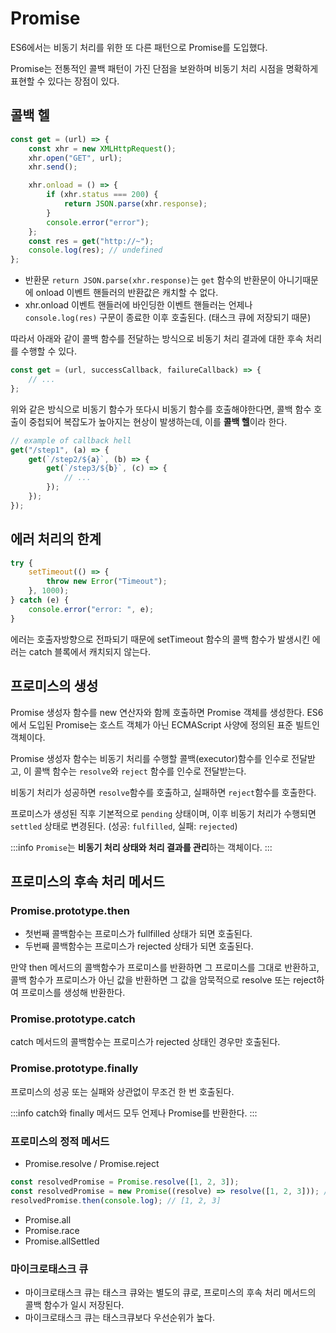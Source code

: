 # Promise

ES6에서는 비동기 처리를 위한 또 다른 패턴으로 Promise를 도입했다.

Promise는 전통적인 콜백 패턴이 가진 단점을 보완하며 비동기 처리 시점을 명확하게 표현할 수 있다는 장점이 있다.

## 콜백 헬

```javascript
const get = (url) => {
	const xhr = new XMLHttpRequest();
	xhr.open("GET", url);
	xhr.send();

	xhr.onload = () => {
		if (xhr.status === 200) {
			return JSON.parse(xhr.response);
		}
		console.error("error");
	};
	const res = get("http://~");
	console.log(res); // undefined
};
```

- 반환문 `return JSON.parse(xhr.response)`는 `get` 함수의 반환문이 아니기때문에 onload 이벤트 핸들러의 반환값은 캐치할 수 없다.
- xhr.onload 이벤트 핸들러에 바인딩한 이벤트 핸들러는 언제나 `console.log(res)` 구문이 종료한 이후 호출된다. (태스크 큐에 저장되기 때문)

따라서 아래와 같이 콜백 함수를 전달하는 방식으로 비동기 처리 결과에 대한 후속 처리를 수행할 수 있다.

```javascript
const get = (url, successCallback, failureCallback) => {
	// ...
};
```

위와 같은 방식으로 비동기 함수가 또다시 비동기 함수를 호출해야한다면, 콜백 함수 호출이 중첩되어 복잡도가 높아지는 현상이 발생하는데, 이를 **콜백 헬**이라 한다.

```javascript
// example of callback hell
get("/step1", (a) => {
	get(`/step2/${a}`, (b) => {
		get(`/step3/${b}`, (c) => {
			// ...
		});
	});
});
```

## 에러 처리의 한계

```javascript
try {
	setTimeout(() => {
		throw new Error("Timeout");
	}, 1000);
} catch (e) {
	console.error("error: ", e);
}
```

에러는 호출자방향으로 전파되기 때문에 setTimeout 함수의 콜백 함수가 발생시킨 에러는 catch 블록에서 캐치되지 않는다.

## 프로미스의 생성

Promise 생성자 함수를 new 연산자와 함께 호출하면 Promise 객체를 생성한다.
ES6에서 도입된 Promise는 호스트 객체가 아닌 ECMAScript 사양에 정의된 표준 빌트인 객체이다.

Promise 생성자 함수는 비동기 처리를 수행할 콜백(executor)함수를 인수로 전달받고, 이 콜백 함수는 `resolve`와 `reject` 함수를 인수로 전달받는다.

비동기 처리가 성공하면 `resolve`함수를 호출하고, 실패하면 `reject`함수를 호출한다.

프로미스가 생성된 직후 기본적으로 `pending` 상태이며, 이후 비동기 처리가 수행되면 `settled` 상태로 변경된다.
(성공: `fulfilled`, 실패: `rejected`)

:::info
`Promise`는 **비동기 처리 상태와 처리 결과를 관리**하는 객체이다.
:::

## 프로미스의 후속 처리 메서드

### Promise.prototype.then

- 첫번째 콜백함수는 프로미스가 fullfilled 상태가 되면 호출된다.
- 두번째 콜백함수는 프로미스가 rejected 상태가 되면 호출된다.

만약 then 메서드의 콜백함수가 프로미스를 반환하면 그 프로미스를 그대로 반환하고, 콜백 함수가 프로미스가 아닌 값을 반환하면 그 값을 암묵적으로 resolve 또는 reject하여 프로미스를 생성해 반환한다.

### Promise.prototype.catch

catch 메서드의 콜백함수는 프로미스가 rejected 상태인 경우만 호출된다.

### Promise.prototype.finally

프로미스의 성공 또는 실패와 상관없이 무조건 한 번 호출된다.

:::info
catch와 finally 메서드 모두 언제나 Promise를 반환한다.
:::

### 프로미스의 정적 메서드

- Promise.resolve / Promise.reject

```javascript
const resolvedPromise = Promise.resolve([1, 2, 3]);
const resolvedPromise = new Promise((resolve) => resolve([1, 2, 3])); // 위와 같음
resolvedPromise.then(console.log); // [1, 2, 3]
```

- Promise.all
- Promise.race
- Promise.allSettled

### 마이크로태스크 큐

- 마이크로태스크 큐는 태스크 큐와는 별도의 큐로, 프로미스의 후속 처리 메서드의 콜백 함수가 일시 저장된다.
- 마이크로태스크 큐는 태스크큐보다 우선순위가 높다.
